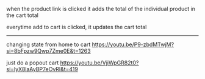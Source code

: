 <!-- home carousel
remove text from images with AI in photoshop since I cant find the images anywhere -->

<!-- product overlay -->
<!-- for each product create .inner-overlay (hover class for css) that holds
a div flex that will contain background color
and a link that will be adjusted  -->

<!-- Add to cart funcionality -->
when the product link is clicked it adds the total of the individual product in the cart total

everytime add to cart is clicked, it updates the cart total

****************
<!-- PS the cart total shown in the console is innacurate, the total in the dom is accurate -->


<!-- cart -->
changing state from home to cart
https://youtu.be/P9-zbdMTwjM?si=8bFpzw9Qwp7Zme0E&t=1263

just do a popout cart
    https://youtu.be/VjiWpGR82t0?si=lyX8laAyBP7eOvRl&t=419

<!-- form control and buttons -->
<!-- 
  ---Buttons
    2 cta-primary buttons (book now and add to cart)
        1 light
        1 dark
    2 cta-dark buttons (section buttons w.arrows)
        1 light
        1 dark
            contains animated arrow ***
            border-radius 10rem****
     checkout button (inverted add to cart)
        1 light
            border-radius 10rem****
  ---Inputs
    2 input fields (section buttons)
        1 light
        1 dark
            contains animated arrow***
            border-radius 10rem ****
 -->